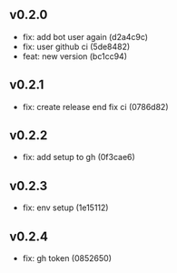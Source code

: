 
## v0.2.0
- fix: add bot user again (d2a4c9c)
- fix: user github ci (5de8482)
- feat: new version (bc1cc94)
## v0.2.1
- fix: create release end fix ci (0786d82)
## v0.2.2
- fix: add setup to gh (0f3cae6)
## v0.2.3
- fix: env setup (1e15112)
## v0.2.4
- fix: gh token (0852650)
